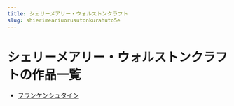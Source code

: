 ```yaml
---
title: シェリーメアリー・ウォルストンクラフト
slug: shierimeariuorusutonkurahuto5e
---
```


# シェリーメアリー・ウォルストンクラフトの作品一覧

- [フランケンシュタイン](hurankenshiyutaine2)
